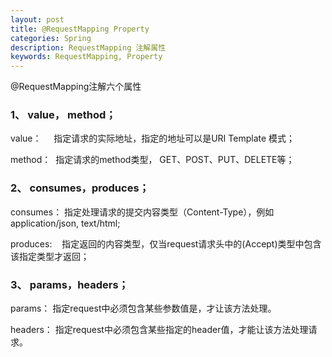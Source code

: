 ```yaml
---
layout: post
title: @RequestMapping Property
categories: Spring
description: RequestMapping 注解属性
keywords: RequestMapping, Property
---
```


@RequestMapping注解六个属性

### 1、 value， method；

value：     指定请求的实际地址，指定的地址可以是URI Template 模式；

method：  指定请求的method类型， GET、POST、PUT、DELETE等；

### 2、 consumes，produces；

consumes： 指定处理请求的提交内容类型（Content-Type），例如application/json, text/html;

produces:    指定返回的内容类型，仅当request请求头中的(Accept)类型中包含该指定类型才返回；

### 3、 params，headers；

params： 指定request中必须包含某些参数值是，才让该方法处理。

headers： 指定request中必须包含某些指定的header值，才能让该方法处理请求。